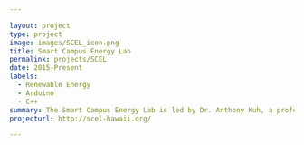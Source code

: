 ```yaml
---

layout: project
type: project
image: images/SCEL_icon.png
title: Smart Campus Energy Lab
permalink: projects/SCEL
date: 2015-Present
labels:
  - Renewable Energy
  - Arduino
  - C++
summary: The Smart Campus Energy Lab is led by Dr. Anthony Kuh, a professor of Electrical Engineering at the University of Hawaii at Manoa. Our goal is to support efforts in creating new technologies, techniques and products related to sustainability or renewable energy. We are primarily a student-led lab that strives to achieve this by promoting teamwork, communication, and lifelong learning.
projecturl: http://scel-hawaii.org/

---
```




